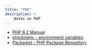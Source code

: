 ```yaml
---
title: "PHP"
description: >
    Notes on PHP
---
```


* [PHP 8.2 Manual](https://www.php.net/manual/en/)
* [phpdotenv - environment variables](https://github.com/vlucas/phpdotenv)
* [Packagist - PHP Package Repository](https://packagist.org/)